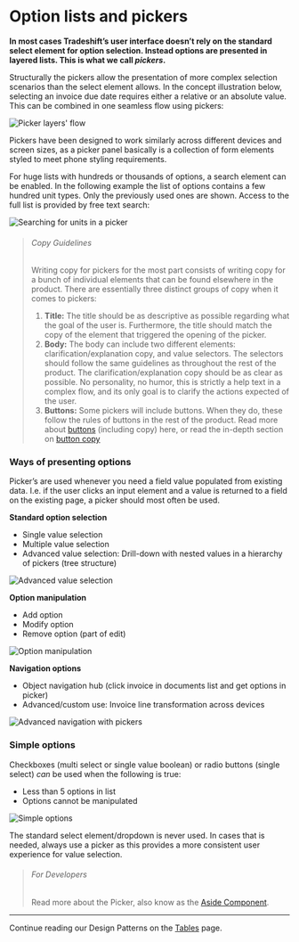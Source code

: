 # Option lists and pickers

**In most cases Tradeshift’s user interface doesn’t rely on the standard select element for option selection. Instead options are presented in layered lists. This is what we call *pickers*.**

Structurally the pickers allow the presentation of more complex selection scenarios than the select element allows. In the concept illustration below, selecting an invoice due date requires either a relative or an absolute value. This can be combined in one seamless flow using pickers:

![Picker layers' flow](assets/img/pickerlayers.jpeg)

Pickers have been designed to work similarly across different devices and screen sizes, as a picker panel basically is a collection of form elements styled to meet phone styling requirements.

For huge lists with hundreds or thousands of options, a search element can be enabled. In the following example the list of options contains a few hundred unit types. Only the previously used ones are shown. Access to the full list is provided by free text search:

![Searching for units in a picker](assets/img/picker-searchselect.gif)

> ###### Copy Guidelines
> Writing copy for pickers for the most part consists of writing copy for a bunch of individual elements that can be found elsewhere in the product. There are essentially three distinct groups of copy when it comes to pickers:
> 
> 1. **Title:** The title should be as descriptive as possible regarding what the goal of the user is. Furthermore, the title should match the copy of the element that triggered the opening of the picker.
> 2. **Body:** The body can include two different elements: clarification/explanation copy, and value selectors. The selectors should follow the same guidelines as throughout the rest of the product. The clarification/explanation copy should be as clear as possible. No personality, no humor, this is strictly a help text in a complex flow, and its only goal is to clarify the actions expected of the user.
> 3. **Buttons:** Some pickers will include buttons. When they do, these follow the rules of buttons in the rest of the product. Read more about [buttons](http://tradeshift.github.io/#design/patterns/buttons.html) (including copy) here, or read the in-depth section on [button copy](http://tradeshift.github.io/#design/copy/buttons.html)

### Ways of presenting options

Picker’s are used whenever you need a field value populated from existing data. I.e. if the user clicks an input element and a value is returned to a field on the existing page, a picker should most often be used.

**Standard option selection**

* Single value selection
* Multiple value selection
* Advanced value selection: Drill-down with nested values in a hierarchy of pickers (tree structure)

![Advanced value selection](assets/img/options-advanced.gif)

**Option manipulation**

* Add option
* Modify option
* Remove option (part of edit)

![Option manipulation](assets/img/options-advanced-2.gif)

**Navigation options**

* Object navigation hub (click invoice in documents list and get options in picker)
* Advanced/custom use: Invoice line transformation across devices

![Advanced navigation with pickers](assets/img/options-advanced-navigation.gif)

### Simple options

Checkboxes (multi select or single value boolean) or radio buttons (single select) *can* be used when the following is true:

* Less than 5 options in list
* Options cannot be manipulated


![Simple options](assets/img/options-simple.gif)

The standard select element/dropdown is never used. In cases that is needed, always use a picker as this provides a more consistent user experience for value selection.


> ###### For Developers
> Read more about the Picker, also know as the [Aside Component](//tradeshift.github.io/#components/asides/).

------------------------------------------------------------------------
Continue reading our Design Patterns on the [Tables](//tradeshift.github.io/#design/patterns/tables.html) page.
